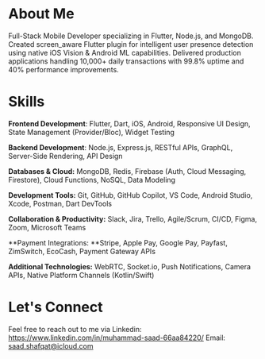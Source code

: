 # About Me

Full-Stack Mobile Developer specializing in Flutter, Node.js, and MongoDB. Created
screen_aware Flutter plugin for intelligent user presence detection using native iOS Vision &
Android ML capabilities. Delivered production applications handling 10,000+ daily
transactions with 99.8% uptime and 40% performance improvements.

# Skills
**Frontend Development**: Flutter, Dart, iOS, Android, Responsive UI Design, State Management
(Provider/Bloc), Widget Testing

**Backend Development**: Node.js, Express.js, RESTful APIs, GraphQL, Server-Side Rendering,
API Design

**Databases & Cloud:** MongoDB, Redis, Firebase (Auth, Cloud Messaging, Firestore), Cloud
Functions, NoSQL, Data Modeling

**Development Tools:** Git, GitHub, GitHub Copilot, VS Code, Android Studio, Xcode, Postman,
Dart DevTools

**Collaboration & Productivity:** Slack, Jira, Trello, Agile/Scrum, CI/CD, Figma, Zoom, Microsoft
Teams

**Payment Integrations: **Stripe, Apple Pay, Google Pay, Payfast, ZimSwitch, EcoCash, Payment
Gateway APIs

**Additional Technologies:** WebRTC, Socket.io, Push Notifications, Camera APIs, Native
Platform Channels (Kotlin/Swift)

# Let's Connect

Feel free to reach out to me via 
Linkedin: https://www.linkedin.com/in/muhammad-saad-66aa84220/
Email: saad.shafqat@icloud.com
